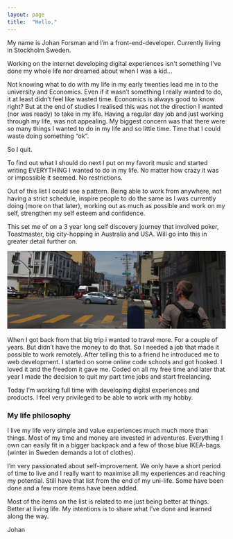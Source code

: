 ```yaml
---
layout: page
title:  "Hello,"
---
```

My name is Johan Forsman and I’m a front-end-developer. Currently living in Stockholm Sweden.

Working on the internet developing digital experiences isn't something I’ve done my whole life nor dreamed about when I was a kid...

Not knowing what to do with my life in my early twenties lead me in to the university and Economics. Even if it wasn’t something I really wanted to do, it at least didn’t feel like wasted time. Economics is always good to know right? But at the end of studies I realised this was not the direction I wanted (nor was ready) to take in my life. Having a regular day job and just working through my life, was not appealing. My biggest concern was that there were so many things I wanted to do in my life and so little time. Time that I could waste doing something “ok”.

So I quit.

To find out what I should do next I put on my favorit music and started writing EVERYTHING I wanted to do in my life. No matter how crazy it was or impossible it seemed. No restrictions.

Out of this list I could see a pattern. Being able to work from anywhere, not having a strict schedule, inspire people to do the same as I was currently doing (more on that later), working out as much as possible and work on my self, strengthen my self esteem and confidence.

This set me of on a 3 year long self discovery journey that involved poker, Toastmaster, big city-hopping in Australia and USA. Will go into this in greater detail further on.

![Me](/assets/contact.jpg "Me")

When I got back from that big trip i wanted to travel more. For a couple of years. But didn’t have the money to do that. So I needed a job that made it possible to work remotely. After telling this to a friend he introduced me to web development. I started on some online code schools and got hooked. I loved it and the freedom it gave me. Coded on all my free time and later that year I made the decision to quit my part time jobs and start freelancing.

Today I’m working full time with developing digital experiences and products. I feel very privileged to be able to work with my hobby.

### My life philosophy
I live my life very simple and value experiences much much more than things. Most of my time and money are invested in adventures. Everything I own can easily fit in a bigger backpack and a few of those blue IKEA-bags. (winter in Sweden demands a lot of clothes).

I’m very passionated about self-improvement. We only have a short period of time to live and I really want to maximise all my experiences and reaching my potential. Still have that list from the end of my uni-life. Some have been done and a few more items have been added.

Most of the items on the list is related to me just being better at things. Better at living life. My intentions is to share what I’ve done and learned along the way.

Johan